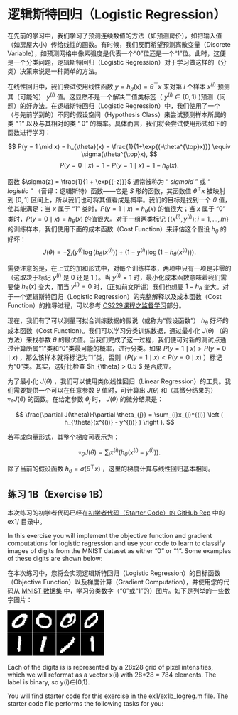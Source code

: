 # 逻辑斯特回归（Logistic Regression）  
在先前的学习中，我们学习了预测连续数值的方法（如预测房价），如把输入值（如房屋大小）传给线性的函数。有时候，我们反而希望预测离散变量（Discrete Variable），如预测网格中像素强度是代表一个“0”位还是一个“1”位。此时，这便是一个分类问题，逻辑斯特回归（Logistic Regression）对于学习做这样的（分类）决策来说是一种简单的方法。  

在线性回归中，我们尝试使用线性函数 $y = h_{\theta}(x) = \theta^{\top}x$ 来对第 $i$ 个样本 $x^{(i)}$ 预测其（可能的） $y^{(i)}$ 值。这显然不是一个解决二值类标签（ $y^{(i)}∈{\{0,1\}}$ )预测（问题）的好办法。在逻辑斯特回归（Logistic Regression）中，我们使用了一个（与先前学到的）不同的假设空间（Hypothesis Class）来尝试预测样本所属的类 $“1”$ 以及与其相对的类 $“0”$ 的概率。具体而言，我们将会尝试使用形式如下的函数进行学习：  

$$ P(y = 1 \mid x) = h_{\theta}(x) = \frac{1}{1+\exp{(-\theta^{\top}x)}} \equiv \sigma(\theta^{\top}x), $$
$$ P(y = 0 \mid x) = 1 - P(y = 1 \mid x) = 1 - h_{\theta}(x). $$

函数 $\sigma(z) = \frac{1}{1 + \exp{(-z)}}$ 通常被称为 “ $sigmoid$ ” 或 “ $logistic$ ” （音译：逻辑斯特）函数——它是 $S$ 形的函数，其函数值 $\theta^{\top}x$ 被映射到 $[0,1]$ 区间上，所以我们也可将其值看成是概率。我们的目标是找到一个 $\theta$ 值，使其能满足：当 $x$ 属于 “1” 类时，$P(y = 1 \mid x ) = h_{\theta}(x)$ 的值很大；当 $x$ 属于 “0” 类时，$P(y = 0 \mid x ) = h_{\theta}(x)$ 的值很大。对于一组两类标记 ${\{(x^{(i)}, y^{(i)}); i = 1, ..., m\}}$ 的训练样本，我们使用下面的成本函数（Cost Function）来评估这个假设 $h_{\theta}$ 的好坏：  
$$ J(\theta) = -{\sum_{i}}\left (y^{(i)}\log{(h_{\theta}(x^{(i)}))} + (1-y^{(i)}) \log{(1 - h_{\theta}(x^{(i)}))}\right ). $$

需要注意的是，在上式的加和形式中，对每个训练样本，两项中只有一项是非零的（这取决于标记 $y^{(i)}$ 是 0 还是 1 ）。当 $y^{(i)} = 1$ 时，最小化成本函数意味着我们需要使 $h_{\theta}(x)$ 变大，而当 $y^{(i)} = 0$ 时，（正如前文所讲）我们也想要 $1 - h_{\theta}$ 变大。对于一个逻辑斯特回归（Logistic Regression）的完整解释以及成本函数（Cost Function）的推导过程，可以参考 <a href="http://cs229.stanford.edu/notes/cs229-notes1.pdf">CS229课程之监督学习</a>部分。  

现在，我们有了可以测量可拟合训练数据的假说（或称为“假设函数”） $h_{\theta}$ 好坏的成本函数（Cost Function）。我们可以学习分类训练数据，通过最小化 $J(\theta)$ （的方法）来找参数 $\theta$ 的最优值。当我们完成了这一过程，我们便可对新的测试点通过计算所属“1”类和“0”类最可能的概率，进行分类。如果 $P(y=1 \mid x)>P(y=0 \mid x)$ ，那么该样本就将标记为“1”类，否则（$P(y=1 \mid x) < P(y=0 \mid x)$ ）标记为“0”类。其实，这好比检查 $h_{\theta} > 0.5 $ 是否成立。  

为了最小化 $J(\theta)$ ，我们可以使用类似线性回归（Linear Regression）的工具。我们需要提供一个可以在任意参数 $\theta$ 值时，可计算出 $J(\theta)$ 和（其微分结果的） $\triangledown_{\theta} J(\theta)$ 的函数。在给定参数 $\theta_{j}$ 时， $J(\theta)$ 的微分结果是：  

$$ \frac{\partial J(\theta)}{\partial \theta_{j}} = \sum_{i}x_{j}^{(i)} \left ( h_{\theta}(x^{(i)} - y^{(i)} )  \right ). $$

若写成向量形式，其整个梯度可表示为：

$$ \triangledown_{\theta} J(\theta) = \sum_{i}x^{(i)} \left ( h_{\theta}(x^{(i)} - y^{(i)} )  \right ). $$

除了当前的假设函数 $h_{\theta} = \sigma(\theta^{\top}x)$ ，这里的梯度计算与线性回归基本相同。  

## 练习 1B（Exercise 1B）

本次练习的初学者代码已经在<a href="https://github.com/amaas/stanford_dl_ex">初学者代码（Starter Code）的 GitHub Rep</a> 中的 ex1/ 目录中。  

In this exercise you will implement the objective function and gradient computations for logistic regression and use your code to learn to classify images of digits from the MNIST dataset as either “0” or “1”. Some examples of these digits are shown below:

在本次练习中，您将会实现逻辑斯特回归（Logistic Regression）的目标函数（Objective Function）以及梯度计算（Gradient Computation），并使用您的代码从 <a href="http://yann.lecun.com/exdb/mnist/">MNIST 数据集</a> 中，学习分类数字（“0”或“1”的）图片。如下是列举的一些数字图片：  

<img src="./images/Mnist_01.png">  

Each of the digits is is represented by a 28x28 grid of pixel intensities, which we will reformat as a vector x(i) with 28*28 = 784 elements. The label is binary, so y(i)∈{0,1}.



You will find starter code for this exercise in the ex1/ex1b_logreg.m file. The starter code file performs the following tasks for you: